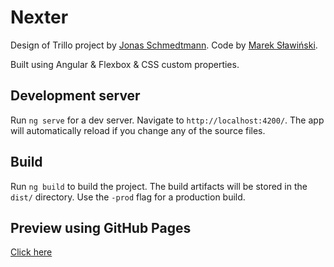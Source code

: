 # Nexter

Design of Trillo project by [Jonas Schmedtmann](http://codingheroes.io). Code by [Marek Sławiński](https://github.com/mslawins).

Built using Angular & Flexbox & CSS custom properties.

## Development server

Run `ng serve` for a dev server. Navigate to `http://localhost:4200/`. The app will automatically reload if you change any of the source files.

## Build

Run `ng build` to build the project. The build artifacts will be stored in the `dist/` directory. Use the `-prod` flag for a production build.

## Preview using GitHub Pages

[Click here](https://mslawins.github.io/trillo/)
